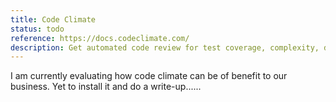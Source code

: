 ```yaml
---
title: Code Climate
status: todo
reference: https://docs.codeclimate.com/
description: Get automated code review for test coverage, complexity, duplication, security, style, and more, and merge with confidence.
---
```


I am currently evaluating how code climate can be of benefit to our business. Yet to install it and do a write-up......